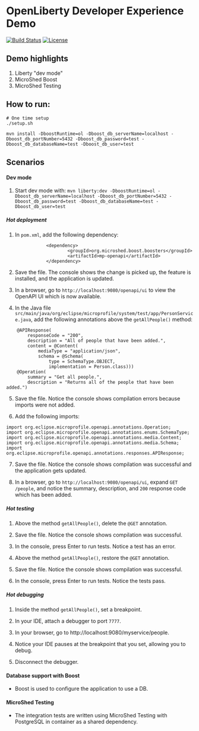 # OpenLiberty Developer Experience Demo

[![Build Status](https://travis-ci.org/OpenLiberty/demo-devex.svg?branch=master)](https://travis-ci.org/OpenLiberty/demo-devex)
[![License](https://img.shields.io/badge/License-ASL%202.0-green.svg)](https://opensource.org/licenses/Apache-2.0)

## Demo highlights

1. Liberty "dev mode"
1. MicroShed Boost
1. MicroShed Testing

## How to run:

```
# One time setup
./setup.sh

mvn install -DboostRuntime=ol -Dboost_db_serverName=localhost -Dboost_db_portNumber=5432 -Dboost_db_password=test -Dboost_db_databaseName=test -Dboost_db_user=test

```

## Scenarios

#### Dev mode

1. Start dev mode with:
`mvn liberty:dev -DboostRuntime=ol -Dboost_db_serverName=localhost -Dboost_db_portNumber=5432 -Dboost_db_password=test -Dboost_db_databaseName=test -Dboost_db_user=test`

##### Hot deployment

1. In `pom.xml`, add the following dependency:
```
               <dependency>
                       <groupId>org.microshed.boost.boosters</groupId>
                       <artifactId>mp-openapi</artifactId>
               </dependency>
```

2. Save the file. The console shows the change is picked up, the feature is installed, and the application is updated.

3. In a browser, go to `http://localhost:9080/openapi/ui` to view the OpenAPI UI which is now available.

4. In the Java file `src/main/java/org/eclipse/microprofile/system/test/app/PersonService.java`, add the following annotations above the `getAllPeople()` method:
```
    @APIResponse(
        responseCode = "200",
        description = "All of people that have been added.",
        content = @Content(
            mediaType = "application/json",
            schema = @Schema(
                type = SchemaType.OBJECT,
                implementation = Person.class)))
    @Operation(
        summary = "Get all people.",
        description = "Returns all of the people that have been added.")
```

5. Save the file.  Notice the console shows compilation errors because imports were not added.

6. Add the following imports:
```
import org.eclipse.microprofile.openapi.annotations.Operation;
import org.eclipse.microprofile.openapi.annotations.enums.SchemaType;
import org.eclipse.microprofile.openapi.annotations.media.Content;
import org.eclipse.microprofile.openapi.annotations.media.Schema;
import org.eclipse.microprofile.openapi.annotations.responses.APIResponse;
```

7. Save the file. Notice the console shows compilation was successful and the application gets updated.

8. In a browser, go to `http://localhost:9080/openapi/ui`, expand `GET` `/people`, and notice the summary, description, and `200` response code which has been added.

##### Hot testing

1. Above the method `getAllPeople()`, delete the `@GET` annotation.  

2. Save the file. Notice the console shows compilation was successful.

3. In the console, press Enter to run tests.  Notice a test has an error.

4. Above the method `getAllPeople()`, restore the `@GET` annotation.

5. Save the file. Notice the console shows compilation was successful.

6. In the console, press Enter to run tests.  Notice the tests pass.

##### Hot debugging

1. Inside the method `getAllPeople()`, set a breakpoint.

2. In your IDE, attach a debugger to port `7777`.

3. In your browser, go to http://localhost:9080/myservice/people.

4. Notice your IDE pauses at the breakpoint that you set, allowing you to debug.

5. Disconnect the debugger.

#### Database support with Boost

- Boost is used to configure the application to use a DB.

#### MicroShed Testing

- The integration tests are written using MicroShed Testing with PostgreSQL in container as a shared dependency.
